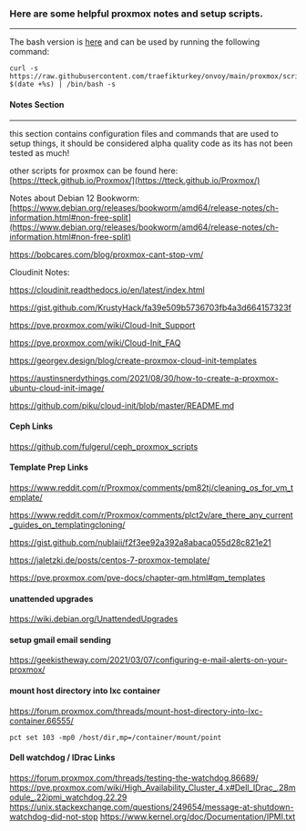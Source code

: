 ### Here are some helpful proxmox notes and setup scripts.
- - -
The bash version is [here](https://github.com/traefikturkey/onvoy/blob/main/proxmox/scripts/setup.sh) and can be used by running the following command:
```
curl -s https://raw.githubusercontent.com/traefikturkey/onvoy/main/proxmox/scripts/setup.sh?$(date +%s) | /bin/bash -s
```

#### Notes Section
- - - 
this section contains configuration files and commands that are used to setup things, it should be considered alpha quality code as its has not been tested as much!

other scripts for proxmox can be found here: [https://tteck.github.io/Proxmox/](https://tteck.github.io/Proxmox/)

Notes about Debian 12 Bookworm: [https://www.debian.org/releases/bookworm/amd64/release-notes/ch-information.html#non-free-split](https://www.debian.org/releases/bookworm/amd64/release-notes/ch-information.html#non-free-split)

https://bobcares.com/blog/proxmox-cant-stop-vm/

Cloudinit Notes:

https://cloudinit.readthedocs.io/en/latest/index.html

https://gist.github.com/KrustyHack/fa39e509b5736703fb4a3d664157323f

https://pve.proxmox.com/wiki/Cloud-Init_Support

https://pve.proxmox.com/wiki/Cloud-Init_FAQ

https://georgev.design/blog/create-proxmox-cloud-init-templates

https://austinsnerdythings.com/2021/08/30/how-to-create-a-proxmox-ubuntu-cloud-init-image/

https://github.com/piku/cloud-init/blob/master/README.md

#### Ceph Links
https://github.com/fulgerul/ceph_proxmox_scripts

#### Template Prep Links
https://www.reddit.com/r/Proxmox/comments/pm82tj/cleaning_os_for_vm_template/

https://www.reddit.com/r/Proxmox/comments/plct2v/are_there_any_current_guides_on_templatingcloning/

https://gist.github.com/nublaii/f2f3ee92a392a8abaca055d28c821e21

https://jaletzki.de/posts/centos-7-proxmox-template/

https://pve.proxmox.com/pve-docs/chapter-qm.html#qm_templates

#### unattended upgrades
https://wiki.debian.org/UnattendedUpgrades

#### setup gmail email sending 
https://geekistheway.com/2021/03/07/configuring-e-mail-alerts-on-your-proxmox/

#### mount host directory into lxc container
https://forum.proxmox.com/threads/mount-host-directory-into-lxc-container.66555/
```
pct set 103 -mp0 /host/dir,mp=/container/mount/point
```

#### Dell watchdog / IDrac Links
https://forum.proxmox.com/threads/testing-the-watchdog.86689/
https://pve.proxmox.com/wiki/High_Availability_Cluster_4.x#Dell_IDrac_.28module_.22ipmi_watchdog.22.29
https://unix.stackexchange.com/questions/249654/message-at-shutdown-watchdog-did-not-stop
https://www.kernel.org/doc/Documentation/IPMI.txt
